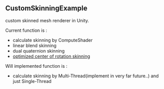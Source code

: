 ## CustomSkinningExample

custom skinned mesh renderer in Unity. 

Current function is : 

 - calculate skinning by ComputeShader
 - linear blend skinning
 - dual quaternion skinning
 - [optimized center of rotation skinning](https://www.disneyresearch.com/publication/skinning-with-optimized-cors/)
 
Will implemented function is :

 - calculate skinning by Multi-Thread(implement in very far future..) and just Single-Thread
